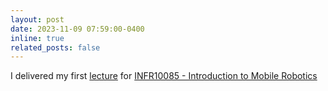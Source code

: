 ```yaml
---
layout: post
date: 2023-11-09 07:59:00-0400
inline: true
related_posts: false
---
```


I delivered my first <a href="https://drive.google.com/file/d/1w9Y8zo2tOzudn_o2Y1Au2Ra2zKw81fBE/view" target="_blank">lecture</a> for <a href="https://opencourse.inf.ed.ac.uk/mob" target="_blank">INFR10085 - Introduction to Mobile Robotics</a>